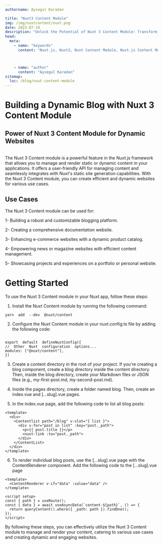 ```yaml
---
authorname: Aysegul Karadan

title: "Nuxt3 Content Module"
img: /img/nuxtcontent/nuxt.png
date: 2023-07-19
description: "Unlock the Potential of Nuxt 3 Content Module: Transform Your Website into a Dynamic Content Hub"
head:
  meta:
    - name: "keywords"
      content: "Nuxt.js, Nuxt3, Nuxt Content Module, Nuxt.js Content Module, Nuxt Content, Dynamic websites, Static site generation, Blogging platform, Content management, Blog content, E-commerce product catalog, User-friendly API, User experience, Nuxt.js tutorials, Nuxt.js guides, Nuxt Content integration, How to use Nuxt Content, Step-by-step Nuxt Content, Nuxt.js development, Nuxt Content examples, Static site management, Dynamic content, Content strategies, Nuxt.js features, Blog management, SEO for blogs, Blog customization, Nuxt.js configuration, Frontend development, Backend development, Web development, Vue.js integration, Content-rich websites, Content delivery, Web performance optimization, Content creation, Nuxt.js best practices, Nuxt Content setup, Nuxt Content for blogs, Nuxt Content use cases, Content organization, Blog design, Interactive content, User interface design, Content editing, Blogging tools, Nuxt.js applications, Blog features, Web content management, Nuxt.js deployment, Nuxt Content tutorial, Nuxt Content documentation, Nuxt.js and Vue.js, API integration, Nuxt.js project setup, Content publishing, Blog SEO tips, Nuxt Content for static sites, Nuxt Content examples, Blog development, Web application content, Nuxt.js tips, Content handling, Nuxt.js blog setup, Nuxt Content benefits, Blog content strategies, Nuxt Content and Nuxt.js, Static and dynamic content, Nuxt.js capabilities, Nuxt Content module features, Blogging with Nuxt, Nuxt Content for dynamic sites, Blog content management, Advanced Nuxt Content, Nuxt.js extensions, Content optimization, Nuxt.js community resources, Nuxt Content and SEO, Nuxt Content module integration, Blog setup guide, Nuxt Content best practices, Content-driven development, Nuxt.js content delivery, Web content strategies, Nuxt.js and content management, Nuxt Content "



    - name: "author"
      content: "Aysegul Karadan"
sitemap:
  loc: /blog/nuxt-content-module
---
```


# Building a Dynamic Blog with Nuxt 3 Content Module

 <h2>Power of Nuxt 3 Content Module for Dynamic Websites</h2>

<br/>The Nuxt 3 Content module is a powerful feature in the Nuxt.js framework that allows you to manage and render static or dynamic content in your applications. It offers a user-friendly API for managing content and seamlessly integrates with Nuxt's static site generation capabilities. With the Nuxt 3 Content module, you can create efficient and dynamic websites for various use cases.

<h2>Use Cases</h2>

The Nuxt 3 Content module can be used for:

1- Building a robust and customizable blogging platform.

2- Creating a comprehensive documentation website.

3- Enhancing e-commerce websites with a dynamic product catalog.

4- Empowering news or magazine websites with efficient content management.

5- Showcasing projects and experiences on a portfolio or personal website.

<h1>Getting Started</h1>

To use the Nuxt 3 Content module in your Nuxt app, follow these steps:

1. Install the Nuxt Content module by running the following command:

```shell
yarn  add  --dev  @nuxt/content
```

2. Configure the Nuxt Content module in your nuxt.config.ts file by adding the following code:

```shell

export  default  defineNuxtConfig({
//  Other  Nuxt  configuration  options...
modules: ["@nuxt/content"],
})

```

3. Create a content directory in the root of your project. If you're creating a blog component, create a blog directory inside the content directory. Then, inside the blog directory, create your Markdown files or JSON files (e.g., my-first-post.md, my-second-post.md).

4. Inside the pages directory, create a folder named blog. Then, create an index.vue and [...slug].vue pages.

5. In the index.vue page, add the following code to list all blog posts:

```vue
<template>
  <div>
    <Contentlist path="/blog" v-slot="{ list }">
      <div v-for="post in list" :key="post._path">
        <p>{{ post.title }}</p>
        <nuxt-link :to="post._path">
      </div>
    </ContentList>
  </div>
</template>
```

6. To render individual blog posts, use the [...slug].vue page with the
   ContentRenderer component. Add the following code to the [...slug].vue page

```vue
<template>
  <ContentRenderer v-if="data" :value="data" />
</template>

<script setup>
const { path } = useRoute();
const { data } = await useAsyncData(`content-${path}`, () => {
  return queryContent().where({ _path: path }).findOne();
});
</script>
```

By following these steps, you can effectively utilize the Nuxt 3 Content
module to manage and render your content, catering to various use cases and
creating dynamic and engaging websites.
